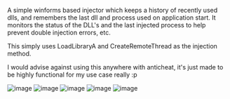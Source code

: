 A simple winforms based injector which keeps a history of recently used dlls, and remembers the last dll and process used on application start.
It monitors the status of the DLL's and the last injected process to help prevent double injection errors, etc.

This simply uses LoadLibraryA and CreateRemoteThread as the injection method.

I would advise against using this anywhere with anticheat, it's just made to be highly functional for my use case really :p

![image](https://github.com/user-attachments/assets/12be1328-eefd-44ba-b731-59197188036e)
![image](https://github.com/user-attachments/assets/1150ff5e-5e1c-4b9d-b955-d0aa85013155)
![image](https://github.com/user-attachments/assets/8cb485fe-9fd1-47d7-adf9-9156ba676a69)
![image](https://github.com/user-attachments/assets/a8ffd096-b692-48ea-bfa8-c617be664a2e)
![image](https://github.com/user-attachments/assets/63554a09-33f1-401b-9c24-e0239e2b9a0b)


